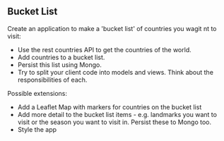 ## Bucket List

Create an application to make a 'bucket list' of countries you wagit nt to visit:

- Use the rest countries API to get the countries of the world.
- Add countries to a bucket list.
- Persist this list using Mongo.
- Try to split your client code into models and views. Think about the responsibilities of each.

Possible extensions:

- Add a Leaflet Map with markers for countries on the bucket list
- Add more detail to the bucket list items - e.g. landmarks you want to visit or the season you want to visit in. Persist these to Mongo too.
- Style the app